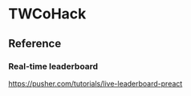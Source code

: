 # TWCoHack

## Reference

### Real-time leaderboard
https://pusher.com/tutorials/live-leaderboard-preact
